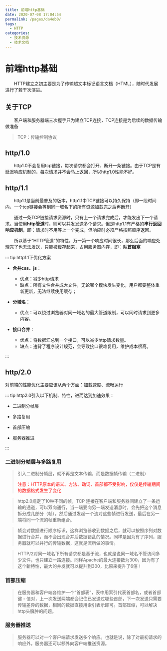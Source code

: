 ```yaml
---
title: 前端http基础
date: 2020-07-08 17:04:54
permalink: /pages/da4eb0/
tags: 
  - HTTP
categories: 
  - 技术资源
  - 技术文档
---
```

# 前端http基础

&emsp;&emsp;HTTP建立之初主要是为了传输超文本标记语言文档（HTML），随时代发展进行了若干次演进。

## 关于TCP

&emsp;&emsp;客户端和服务器端三次握手只为建立TCP连接，TCP连接是为后续的数据传输做准备

> TCP：传输控制协议

## http/1.0

&emsp;&emsp;http1.0不会复用tcp链接，每次请求都会打开、断开一条链接。由于TCP是有延迟响应机制的，每次请求并不会马上返回，所以http1.0性能不好。

## http/1.1

&emsp;&emsp;http1.1是当前最普及的版本，http1.1中TCP链接可以持久保持（即一段时间内，一个tcp链接会等到同一域名下的所有资源加载完之后再断开）

&emsp;&emsp;通过一条TCP链接请求资源时，只有上一个请求完成后，才能发出下一个请求。当使用**http管道**时，则可以并发发送多个请求。但是http1.1有严格的**串行返回响应机制**，即：请求时不用等上一个完成，但响应时必须严格按照顺序返回。

&emsp;&emsp;所以基于“HTTP管道”的特性，万一第一个响应时间很长，那么后面的响应处理完了也无法发送，只能被缓存起来，占用服务器内存，即：**队首阻塞**

::: tip http1.1下优化方案

- **合并css、js**：
  - 优点：减少http请求
  - 缺点：所有文件合并成大文件，无论哪个模块发生变化，用户都要整体重新更新，无法继续使用缓存；

- **分域名**：
  - 优点：可以绕过浏览器对同一域名的最大管道限制，可以同时请求到更多内容。

- **接口合并**：
  - 优点：将数据汇总到一个接口，可以减少http请求数量。
  - 缺点：违背了程序设计规范，会导致接口很难复用，维护成本很高。

:::

## http/2.0

对前端的性能优化主要应该从两个方面：加载速度、流畅运行

::: tip http2.0引入以下机制、特性，进而达到加速效果：

- 二进制分帧层

- 多路复用

- 首部压缩

- 服务器推进

:::

### 二进制分帧层与多路复用

> 引入二进制分帧层，就不再是文本传输，而是数据帧传输（二进制）
> 
> <font color="red">注意：HTTP原本的语义、方法、动词、首部都不受影响，仅仅是传输期间的数据格式发生了变化</font>

> http2.0规定了10种不同的帧，TCP 连接在客户端和服务器间建立了一条运输的通道，可以双向通行，当一端要向另一端发送消息时，会先把这个消息拆分成几部分（帧），然后通过发起一个流对这些帧进行发送，最后在另一端将同一个流的帧重新组合。

> 帧会对数据进行顺序标识，这样浏览器收到数据之后，就可以按照序列对数据进行合并，而不会出现合并后数据错乱的情况。同样是因为有了序列，服务器就可以并行的传输数据，这就是流所做的事情。

> HTTP/2对同一域名下所有请求都是基于流，也就是说同一域名不管访问多少文件，也只建立一路连接。同样Apache的最大连接数为300，因为有了这个新特性，最大的并发就可以提升到300，比原来提升了6倍！

### 首部压缩

> 在服务器和客户端各维护一个“首部表”，表中用索引代表首部名，或者首部键 - 值对，上一次发送两端都会记住已发送过哪些首部，下一次发送只需要传输差异的数据，相同的数据直接用索引表示即可。首部压缩，可以解决http头臃肿的问题。

### 服务器推送

> 服务器可以对一个客户端请求发送多个响应。也就是说，除了对最初请求的响应外，服务器还可以额外向客户端推送资源。